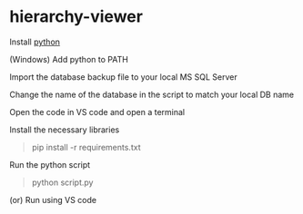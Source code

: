 # hierarchy-viewer

Install [python](https://www.python.org/) 

(Windows) Add python to PATH

Import the database backup file to your local MS SQL Server

Change the name of the database in the script to match your local DB name


Open the code in VS code and open a terminal

Install the necessary libraries
> pip install -r requirements.txt

Run the python script 
> python script.py

(or) Run using VS code 
